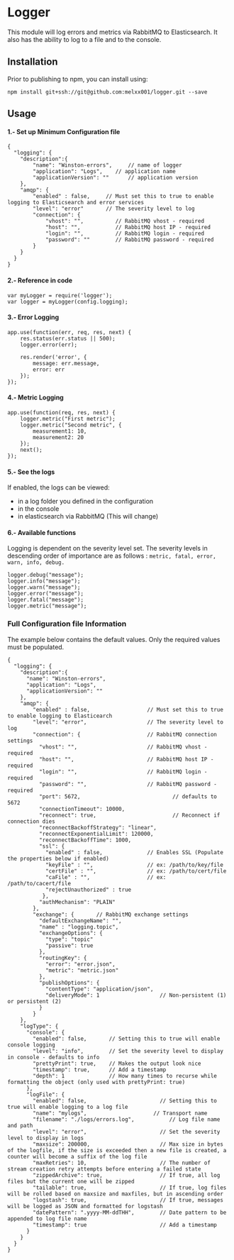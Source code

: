 #      Logger

This module will log errors and metrics via RabbitMQ to Elasticsearch. It also has the ability to log to a file and to the console.

## Installation 
Prior to publishing to npm, you can install using:

```
npm install git+ssh://git@github.com:melxx001/logger.git --save 
```

## Usage
#### 1.- Set up Minimum Configuration file
```
{
  "logging": {
    "description":{
        "name": "Winston-errors",     // name of logger
        "application": "Logs",    // application name
        "applicationVersion": ""      // application version
    },
    "amqp": {
        "enabled" : false,     // Must set this to true to enable logging to Elasticsearch and error services
        "level": "error"       // The severity level to log
        "connection": {
            "vhost": "",          // RabbitMQ vhost - required
            "host": "",           // RabbitMQ host IP - required
            "login": "",          // RabbitMQ login - required
            "password": ""        // RabbitMQ password - required
        }
    }   
  }
}
```
#### 2.- Reference in code
```
var myLogger = require('logger');
var logger = myLogger(config.logging);
```
#### 3.- Error Logging
```
app.use(function(err, req, res, next) {
    res.status(err.status || 500);
    logger.error(err);

    res.render('error', {
        message: err.message,
        error: err
    });
});
```

#### 4.- Metric Logging
```
app.use(function(req, res, next) {
    logger.metric("First metric");
    logger.metric("Second metric", {
        measurement1: 10,
        measurement2: 20
    });
    next();
});
```

#### 5.- See the logs
If enabled, the logs can be viewed:
- in a log folder you defined in the configuration
- in the console
- in elasticsearch via RabbitMQ (This will change)

#### 6.- Available functions
Logging is dependent on the severity level set. The severity levels in descending order of importance are as follows :
``` metric, fatal, error, warn, info, debug. ```
```
logger.debug("message");
logger.info("message");
logger.warn("message");
logger.error("message");
logger.fatal("message");
logger.metric("message");
```

### Full Configuration file Information
The example below contains the default values. Only the required values must be populated.
```
{
  "logging": {
    "description":{
      "name": "Winston-errors",
      "application": "Logs",
      "applicationVersion": ""
    },
    "amqp": {
        "enabled" : false,                  // Must set this to true to enable logging to Elasticearch
        "level": "error",                   // The severity level to log
        "connection": {                     // RabbitMQ connection settings 
          "vhost": "",                      // RabbitMQ vhost - required
          "host": "",                       // RabbitMQ host IP - required
          "login": "",                      // RabbitMQ login - required
          "password": "",                   // RabbitMQ password - required
          "port": 5672,                             // defaults to 5672
          "connectionTimeout": 10000,
          "reconnect": true,                        // Reconnect if connection dies
          "reconnectBackoffStrategy": "linear",
          "reconnectExponentialLimit": 120000,
          "reconnectBackoffTime": 1000,
          "ssl": { 
            "enabled" : false,              // Enables SSL (Populate the properties below if enabled)
            "keyFile" : "",                 // ex: /path/to/key/file    
            "certFile" : "",                // ex: /path/to/cert/file
            "caFile" : "",                  // ex: /path/to/cacert/file
            "rejectUnauthorized" : true
           },
          "authMechanism": "PLAIN"
        },
        "exchange": {       // RabbitMQ exchange settings
          "defaultExchangeName": "",
          "name" : "logging.topic",
          "exchangeOptions": {
            "type": "topic"
            "passive": true
          },
          "routingKey": {
            "error": "error.json",
            "metric": "metric.json"
          },
          "publishOptions": {
            "contentType": "application/json",
            "deliveryMode": 1                   // Non-persistent (1) or persistent (2)
          }
        }
    },
    "logType": {
      "console": {
        "enabled": false,       // Setting this to true will enable console logging
        "level": "info",        // Set the severity level to display in console - defaults to info
        "prettyPrint": true,    // Makes the output look nice
        "timestamp": true,      // Add a timestamp
        "depth": 1              // How many times to recurse while formatting the object (only used with prettyPrint: true)
      },
      "logFile": {
        "enabled": false,                       // Setting this to true will enable logging to a log file
        "name": "mylogs",                     // Transport name
        "filename": "./logs/errors.log",           // Log file name and path
        "level": "error",                       // Set the severity level to display in logs
        "maxsize": 200000,                      // Max size in bytes of the logfile, if the size is exceeded then a new file is created, a counter will become a suffix of the log file
        "maxRetries": 10,                       // The number of stream creation retry attempts before entering a failed state
        "zippedArchive": true,                  // If true, all log files but the current one will be zipped
        "tailable": true,                       // If true, log files will be rolled based on maxsize and maxfiles, but in ascending order
        "logstash": true,                       // If true, messages will be logged as JSON and formatted for logstash
        "datePattern": ".yyyy-MM-ddTHH",        // Date pattern to be appended to log file name
        "timestamp": true                       // Add a timestamp
      }
    }
  }
}

```
